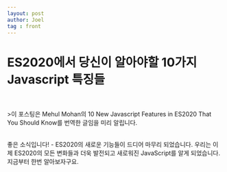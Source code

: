 ```yaml
---
layout: post
author: Joel
tag : front
---
```


ES2020에서 당신이 알아야할 10가지 Javascript 특징들
================================================

<br>
<br>
>이 포스팅은 Mehul Mohan의 10 New Javascript Features in ES2020 That You Should Know를 번역한 글임을 미리 알립니다.

<br>
<br>

좋은 소식입니다! - ES2020의 새로운 기능들이 드디어 마무리 되었습니다. 우리는 이제 ES2020의 모든 변화들과 더욱 발전되고 새로워진 JavaScript를 알게 되었습니다. 지금부터 한번 알아보자구요.

